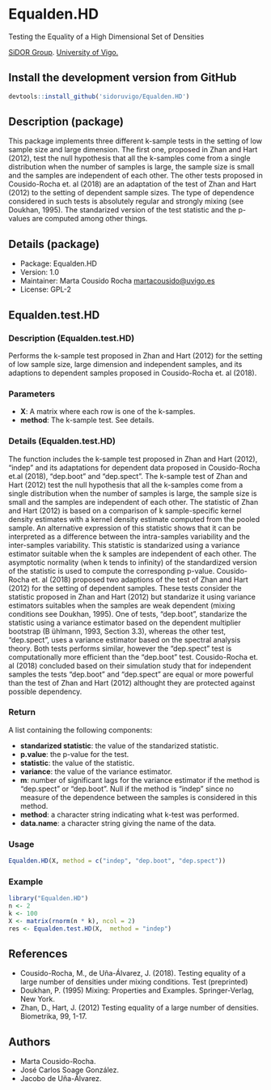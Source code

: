 # Equalden.HD
Testing the Equality of a High Dimensional Set of Densities

[SiDOR Group](http://sidor.uvigo.es/en/). [University of Vigo.](http://uvigo.gal/)

## Install the development version from GitHub
```r
devtools::install_github('sidoruvigo/Equalden.HD')
```
## Description (package)
This package implements three different k-sample tests in the setting of low sample size and large dimension. The first one, proposed in Zhan and Hart (2012), test the null hypothesis that all the k-samples come from a single distribution when the number of samples is large, the sample size is small and the samples are independent of each other. The other tests proposed in Cousido-Rocha et. al (2018) are an adaptation of the test of Zhan and Hart (2012) to the setting of dependent sample sizes. The type of dependence considered in such tests is absolutely regular and strongly mixing (see Doukhan, 1995). The standarized version of the test statistic and the p-values are computed among other things.

## Details (package)
+ Package: Equalden.HD
+ Version: 1.0
+ Maintainer: Marta Cousido Rocha martacousido@uvigo.es
+ License: GPL-2

## Equalden.test.HD

### Description (Equalden.test.HD)

Performs the k-sample test proposed in Zhan and Hart (2012) for the setting of low sample size, large dimension and independent samples, and its adaptions to dependent samples proposed in Cousido-Rocha et. al (2018).

### Parameters
+ **X**: A matrix where each row is one of the k-samples.
+ **method**: The k-sample test. See details.

### Details (Equalden.test.HD)
The function includes the k-sample test proposed in Zhan and Hart (2012), “indep” and its adaptations for dependent data proposed in Cousido-Rocha et.al (2018), “dep.boot” and “dep.spect”. The k-sample test of Zhan and Hart (2012) test the null hypothesis that all the k-samples come from a single distribution when the number of samples is large, the sample size is small and the samples are independent of each other. The statistic of Zhan and Hart (2012) is based on a comparison of k sample-specific kernel density estimates with a kernel density estimate computed from the pooled sample. An alternative expression of this statistic shows that it can be interpreted as a difference between the intra-samples variability and the inter-samples variability. This statistic is standarized using a variance estimator suitable when the k samples are independent of each other. The asymptotic normality (when k tends to infinity) of the standardized version of the statistic is used to compute the corresponding p-value. Cousido-Rocha et. al (2018) proposed two adaptions of the test of Zhan and Hart (2012) for the setting of dependent samples. These tests consider the statistic proposed in Zhan and Hart (2012) but standarize it using variance estimators suitables when the samples are weak dependent (mixing conditions see Doukhan, 1995). One of tests, “dep.boot”, standarize the statistic using a variance estimator based on the dependent multiplier bootstrap (B ̈uhlmann, 1993, Section 3.3), whereas the other test, “dep.spect”, uses a variance estimator based on the spectral analysis theory. Both tests performs similar, however the “dep.spect” test is computationally more efficient than the “dep.boot” test. Cousido-Rocha et. al (2018) concluded based on their simulation study that for independent samples the tests “dep.boot” and “dep.spect” are equal or more powerful than the test of Zhan and Hart (2012) althought they are protected against possible dependency.

### Return
 A list containing the following components:
+ **standarized statistic**: the value of the standarized statistic.
+ **p.value**: the p-value for the test.
+ **statistic**: the value of the statistic.
+ **variance**: the value of the variance estimator.
+ **m**: number of significant lags for the variance estimator if the method is “dep.spect” or “dep.boot”. Null if the method is “indep” since no measure of the dependence between the samples is considered in this method.
+ **method**: a character string indicating what k-test was performed.
+ **data.name**: a character string giving the name of the data.


### Usage
```r
Equalden.HD(X, method = c("indep", "dep.boot", "dep.spect"))
```

### Example
```r
library("Equalden.HD")
n <- 2
k <- 100
X <- matrix(rnorm(n * k), ncol = 2)
res <- Equalden.test.HD(X,  method = "indep")
```

## References
+ Cousido-Rocha, M., de Uña-Álvarez, J. (2018). Testing equality of a large number of densities under mixing conditions. Test (preprinted)
+ Doukhan, P. (1995) Mixing: Properties and Examples. Springer-Verlag, New York.
+ Zhan, D., Hart, J. (2012) Testing equality of a large number of densities. Biometrika, 99, 1-17.


## Authors
+ Marta Cousido-Rocha.
+ José Carlos Soage González.
+ Jacobo de Uña-Álvarez.
